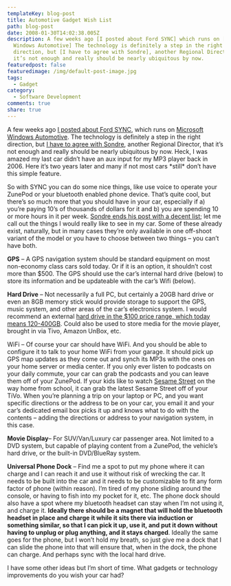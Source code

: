 ```yaml
---
templateKey: blog-post
title: Automotive Gadget Wish List
path: blog-post
date: 2008-01-30T14:02:38.005Z
description: A few weeks ago [I posted about Ford SYNC] which runs on [Microsoft
  Windows Automotive] The technology is definitely a step in the right
  direction, but [I have to agree with Sondre], another Regional Director, that
  it’s not enough and really should be nearly ubiquitous by now.
featuredpost: false
featuredimage: /img/default-post-image.jpg
tags:
  - Gadget
category:
  - Software Development
comments: true
share: true
---
```

<!--StartFragment-->

A few weeks ago [I posted about Ford SYNC](http://aspadvice.com/blogs/ssmith/archive/2008/01/08/Microsoft-Auto-and-Ford-SYNC.aspx), which runs on [Microsoft Windows Automotive](http://www.microsoft.com/windowsautomotive). The technology is definitely a step in the right direction, but [I have to agree with Sondre](http://fanms.com/blogs/sondre/archive/2008/01/13/Ford-Sync-and-computer-technologies-in-your-car.aspx), another Regional Director, that it’s not enough and really should be nearly ubiquitous by now. Heck, I was amazed my last car didn’t have an aux input for my MP3 player back in 2006. Here it’s two years later and many if not most cars \*still\* don’t have this simple feature.

So with SYNC you can do some nice things, like use voice to operate your ZunePod or your bluetooth enabled phone device. That’s quite cool, but there’s so much more that you should have in your car, especially if a) you’re paying 10’s of thousands of dollars for it and b) you are spending 10 or more hours in it per week. [Sondre ends his post with a decent list](http://fanms.com/blogs/sondre/archive/2008/01/13/Ford-Sync-and-computer-technologies-in-your-car.aspx); let me call out the things I would really like to see in my car. Some of these already exist, naturally, but in many cases they’re only available in one off-shoot variant of the model or you have to choose between two things – you can’t have both.

**GPS** – A GPS navigation system should be standard equipment on most non-economy class cars sold today. Or if it is an option, it shouldn’t cost more than $500. The GPS should use the car’s internal hard drive (below) to store its information and be updateable with the car’s Wifi (below).

**Hard Drive** – Not necessarily a full PC, but certainly a 20GB hard drive or even an 8GB memory stick would provide storage to support the GPS, music system, and other areas of the car’s electronics system. I would recommend an external [hard drive in the $100 price range, which today means 120-400GB](http://www.newegg.com/Product/ProductList.aspx?Submit=ENE&N=2010150414+4027&name=%2475+-+%24100). Could also be used to store media for the movie player, brought in via Tivo, Amazon UnBox, etc.

WiFi – Of course your car should have WiFi. And you should be able to configure it to talk to your home WiFi from your garage. It should pick up GPS map updates as they come out and synch its MP3s with the ones on your home server or media center. If you only ever listen to podcasts on your daily commute, your car can grab the podcasts and you can leave them off of your ZunePod. If your kids like to watch [Sesame Street](http://www.sesameworkshop.org/) on the way home from school, it can grab the latest Sesame Street off of your TiVo. When you’re planning a trip on your laptop or PC, and you want specific directions or the address to be on your car, you email it and your car’s dedicated email box picks it up and knows what to do with the contents – adding the directions or address to your navigation system, in this case.

**Movie Display**– For SUV/Van/Luxury car passenger area. Not limited to a DVD system, but capable of playing content from a ZunePod, the vehicle’s hard drive, or the built-in DVD/BlueRay system.

**Universal Phone Dock** – Find me a spot to put my phone where it can charge and I can reach it and use it without risk of wrecking the car. It needs to be built into the car and it needs to be customizable to fit any form factor of phone (within reason). I’m tired of my phone sliding around the console, or having to fish into my pocket for it, etc. The phone dock should also have a spot where my bluetooth headset can stay when I’m not using it, and charge it. **Ideally there should be a magnet that will hold the bluetooth headset in place and charge it while it sits there via induction or something similar, so that I can pick it up, use it, and put it down without having to unplug or plug anything, and it stays charged**. Ideally the same goes for the phone, but I won’t hold my breath, so just give me a dock that I can slide the phone into that will ensure that, when in the dock, the phone can charge. And perhaps sync with the local hard drive.

I have some other ideas but I’m short of time. What gadgets or technology improvements do you wish your car had?

<!--EndFragment-->